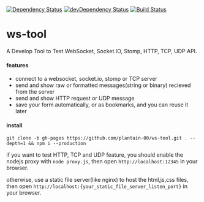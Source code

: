 [![Dependency Status](https://david-dm.org/plantain-00/ws-tool.svg)](https://david-dm.org/plantain-00/ws-tool)
[![devDependency Status](https://david-dm.org/plantain-00/ws-tool/dev-status.svg)](https://david-dm.org/plantain-00/ws-tool#info=devDependencies)
[![Build Status](https://travis-ci.org/plantain-00/ws-tool.svg?branch=master)](https://travis-ci.org/plantain-00/ws-tool)

# ws-tool

A Develop Tool to Test WebSocket, Socket.IO, Stomp, HTTP, TCP, UDP API.

#### features

+ connect to a websocket, socket.io, stomp or TCP server
+ send and show raw or formatted messages(string or binary) recieved from the server
+ send and show HTTP request or UDP message
+ save your form automatically, or as bookmarks, and you can reuse it later

#### install

`git clone -b gh-pages https://github.com/plantain-00/ws-tool.git . --depth=1 && npm i --production`

if you want to test HTTP, TCP and UDP feature, you should enable the nodejs proxy with `node proxy.js`, then open `http://localhost:12345` in your browser.

otherwise, use a static file server(like nginx) to host the html,js,css files, then open `http://localhost:{your_static_file_server_listen_port}` in your browser.
